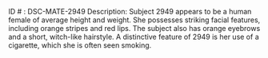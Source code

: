 ID # : DSC-MATE-2949
Description: Subject 2949 appears to be a human female of average height and weight. She possesses striking facial features, including orange stripes and red lips. The subject also has orange eyebrows and a short, witch-like hairstyle. A distinctive feature of 2949 is her use of a cigarette, which she is often seen smoking.